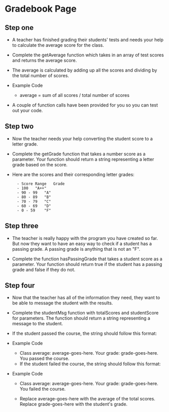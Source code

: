 # Gradebook Page

## Step one

- A teacher has finished grading their students' tests and needs your help to calculate the average score for the class.

- Complete the getAverage function which takes in an array of test scores and returns the average score.

- The average is calculated by adding up all the scores and dividing by the total number of scores.

- Example Code
    - average = sum of all scores / total number of scores

- A couple of function calls have been provided for you so you can test out your code.


## Step two

- Now the teacher needs your help converting the student score to a letter grade.

- Complete the getGrade function that takes a number score as a parameter. Your function should return a string representing a letter grade based on the score.

- Here are the scores and their corresponding letter grades:

        - Score Range	Grade
        - 100	"A++"
        - 90 - 99	"A"
        - 80 - 89	"B"
        - 70 - 79	"C"
        - 60 - 69	"D"
        - 0 - 59	"F"


## Step three

- The teacher is really happy with the program you have created so far. But now they want to have an easy way to check if a student has a passing grade. A passing grade is anything that is not an "F".

- Complete the function hasPassingGrade that takes a student score as a parameter. Your function should return true if the student has a passing grade and false if they do not.


## Step four

- Now that the teacher has all of the information they need, they want to be able to message the student with the results.

- Complete the studentMsg function with totalScores and studentScore for parameters. The function should return a string representing a message to the student.

- If the student passed the course, the string should follow this format:

- Example Code

    - Class average: average-goes-here. Your grade: grade-goes-here. You passed the course.
    - If the student failed the course, the string should follow this format:

- Example Code

    - Class average: average-goes-here. Your grade: grade-goes-here. You failed the course.

    - Replace average-goes-here with the average of the total scores. Replace grade-goes-here with the student's grade.
